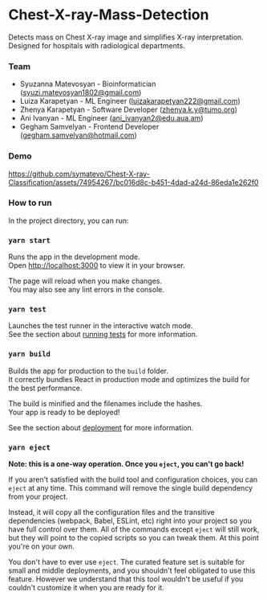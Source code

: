 # Chest-X-ray-Mass-Detection

Detects mass on Chest X-ray image and simplifies X-ray interpretation.
Designed for hospitals with radiological departments.

### Team

- Syuzanna Matevosyan - Bioinformatician (syuzi.matevosyan1802@gmail.com)
- Luiza Karapetyan - ML Engineer (luizakarapetyan222@gmail.com)
- Zhenya Karapetyan - Software Developer (zhenya.k.y@tumo.org)
- Ani Ivanyan - ML Engineer (ani_ivanyan2@edu.aua.am)
- Gegham Samvelyan - Frontend Developer (gegham.samvelyan@hotmail.com) 

### Demo


https://github.com/symatevo/Chest-X-ray-Classification/assets/74954267/bc016d8c-b451-4dad-a24d-86eda1e262f0



### How to run

In the project directory, you can run:

### `yarn start`

Runs the app in the development mode.\
Open [http://localhost:3000](http://localhost:3000) to view it in your browser.

The page will reload when you make changes.\
You may also see any lint errors in the console.

### `yarn test`

Launches the test runner in the interactive watch mode.\
See the section about [running tests](https://facebook.github.io/create-react-app/docs/running-tests) for more information.

### `yarn build`

Builds the app for production to the `build` folder.\
It correctly bundles React in production mode and optimizes the build for the best performance.

The build is minified and the filenames include the hashes.\
Your app is ready to be deployed!

See the section about [deployment](https://facebook.github.io/create-react-app/docs/deployment) for more information.

### `yarn eject`

**Note: this is a one-way operation. Once you `eject`, you can't go back!**

If you aren't satisfied with the build tool and configuration choices, you can `eject` at any time. This command will remove the single build dependency from your project.

Instead, it will copy all the configuration files and the transitive dependencies (webpack, Babel, ESLint, etc) right into your project so you have full control over them. All of the commands except `eject` will still work, but they will point to the copied scripts so you can tweak them. At this point you're on your own.

You don't have to ever use `eject`. The curated feature set is suitable for small and middle deployments, and you shouldn't feel obligated to use this feature. However we understand that this tool wouldn't be useful if you couldn't customize it when you are ready for it.

